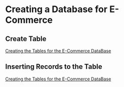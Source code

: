 # Creating a Database for E-Commerce

## Create Table
[Creating the Tables for the E-Commerce DataBase](createTable.md)

## Inserting Records to the Table
[Creating the Tables for the E-Commerce DataBase](insert.md)
